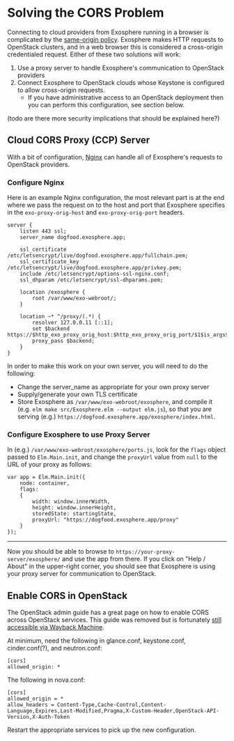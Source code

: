 # Solving the CORS Problem

Connecting to cloud providers from Exosphere running in a browser is complicated by the [same-origin policy](https://en.wikipedia.org/wiki/Same-origin_policy). Exosphere makes HTTP requests to OpenStack clusters, and in a web browser this is considered a cross-origin credentialed request. Either of these two solutions will work:

1. Use a proxy server to handle Exosphere's communication to OpenStack providers
2. Connect Exosphere to OpenStack clouds whose Keystone is configured to allow cross-origin requests.
    - If you have administrative access to an OpenStack deployment then you can perform this configuration, see section below.

(todo are there more security implications that should be explained here?)

## Cloud CORS Proxy (CCP) Server

With a bit of configuration, [Nginx](https://nginx.org/en/) can handle all of Exosphere's requests to OpenStack providers.

### Configure Nginx

Here is an example Nginx configuration, the most relevant part is at the end where we pass the request on to the host and port that Exosphere specifies in the `exo-proxy-orig-host` and `exo-proxy-orig-port` headers.

```
server {
    listen 443 ssl;
    server_name dogfood.exosphere.app;

    ssl_certificate /etc/letsencrypt/live/dogfood.exosphere.app/fullchain.pem;
    ssl_certificate_key /etc/letsencrypt/live/dogfood.exosphere.app/privkey.pem;
    include /etc/letsencrypt/options-ssl-nginx.conf;
    ssl_dhparam /etc/letsencrypt/ssl-dhparams.pem;

    location /exosphere {
        root /var/www/exo-webroot/;
    }

    location ~* ^/proxy/(.*) {
        resolver 127.0.0.11 [::1];
        set $backend https://$http_exo_proxy_orig_host:$http_exo_proxy_orig_port/$1$is_args$args;
        proxy_pass $backend;
    }
}
```

In order to make this work on your own server, you will need to do the following:
 - Change the server_name as appropriate for your own proxy server
 - Supply/generate your own TLS certificate
 - Store Exosphere as `/var/www/exo-webroot/exosphere`, and compile it (e.g. `elm make src/Exosphere.elm --output elm.js`), so that you are serving (e.g.) `https://dogfood.exosphere.app/exosphere/index.html`.

### Configure Exosphere to use Proxy Server
 
In (e.g.) `/var/www/exo-webroot/exosphere/ports.js`, look for the `flags` object passed to `Elm.Main.init`, and change the `proxyUrl` value from `null` to the URL of your proxy as follows:
 
```
var app = Elm.Main.init({
    node: container,
    flags:
    {
        width: window.innerWidth,
        height: window.innerHeight,
        storedState: startingState,
        proxyUrl: "https://dogfood.exosphere.app/proxy"
    }
});
```

---
 
Now you should be able to browse to `https://your-proxy-server/exosphere/` and use the app from there. If you click on "Help / About" in the upper-right corner, you should see that Exosphere is using your proxy server for communication to OpenStack. 

## Enable CORS in OpenStack

The OpenStack admin guide has a great page on how to enable CORS across OpenStack services. This guide was removed but is fortunately [still accessible via Wayback Machine](https://web.archive.org/web/20160305193201/http://docs.openstack.org/admin-guide-cloud/cross_project_cors.html).

At minimum, need the following in glance.conf, keystone.conf, cinder.conf(?), and neutron.conf:

```
[cors]
allowed_origin: *
```

The following in nova.conf:

```
[cors]
allowed_origin = *
allow_headers = Content-Type,Cache-Control,Content-Language,Expires,Last-Modified,Pragma,X-Custom-Header,OpenStack-API-Version,X-Auth-Token
```

Restart the appropriate services to pick up the new configuration. 